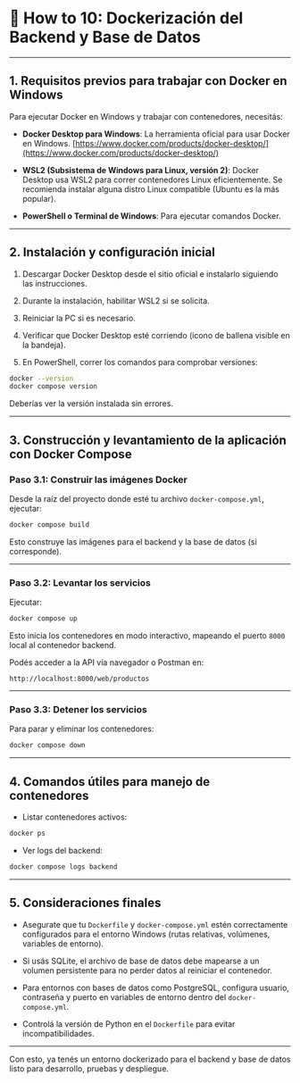 # 📅 How to 10: Dockerización del Backend y Base de Datos

---

## 1. Requisitos previos para trabajar con Docker en Windows

Para ejecutar Docker en Windows y trabajar con contenedores, necesitás:

* **Docker Desktop para Windows**:
  La herramienta oficial para usar Docker en Windows.
  [https://www.docker.com/products/docker-desktop/](https://www.docker.com/products/docker-desktop/)

* **WSL2 (Subsistema de Windows para Linux, versión 2)**:
  Docker Desktop usa WSL2 para correr contenedores Linux eficientemente.
  Se recomienda instalar alguna distro Linux compatible (Ubuntu es la más popular).

* **PowerShell o Terminal de Windows**:
  Para ejecutar comandos Docker.

---

## 2. Instalación y configuración inicial

1. Descargar Docker Desktop desde el sitio oficial e instalarlo siguiendo las instrucciones.

2. Durante la instalación, habilitar WSL2 si se solicita.

3. Reiniciar la PC si es necesario.

4. Verificar que Docker Desktop esté corriendo (icono de ballena visible en la bandeja).

5. En PowerShell, correr los comandos para comprobar versiones:

```bash
docker --version
docker compose version
```

Deberías ver la versión instalada sin errores.

---

## 3. Construcción y levantamiento de la aplicación con Docker Compose

### Paso 3.1: Construir las imágenes Docker

Desde la raíz del proyecto donde esté tu archivo `docker-compose.yml`, ejecutar:

```bash
docker compose build
```

Esto construye las imágenes para el backend y la base de datos (si corresponde).

---

### Paso 3.2: Levantar los servicios

Ejecutar:

```bash
docker compose up
```

Esto inicia los contenedores en modo interactivo, mapeando el puerto `8000` local al contenedor backend.

Podés acceder a la API vía navegador o Postman en:

```
http://localhost:8000/web/productos
```

---

### Paso 3.3: Detener los servicios

Para parar y eliminar los contenedores:

```bash
docker compose down
```

---

## 4. Comandos útiles para manejo de contenedores

* Listar contenedores activos:

```bash
docker ps
```

* Ver logs del backend:

```bash
docker compose logs backend
```

---

## 5. Consideraciones finales

* Asegurate que tu `Dockerfile` y `docker-compose.yml` estén correctamente configurados para el entorno Windows (rutas relativas, volúmenes, variables de entorno).

* Si usás SQLite, el archivo de base de datos debe mapearse a un volumen persistente para no perder datos al reiniciar el contenedor.

* Para entornos con bases de datos como PostgreSQL, configura usuario, contraseña y puerto en variables de entorno dentro del `docker-compose.yml`.

* Controlá la versión de Python en el `Dockerfile` para evitar incompatibilidades.

---

Con esto, ya tenés un entorno dockerizado para el backend y base de datos listo para desarrollo, pruebas y despliegue.
